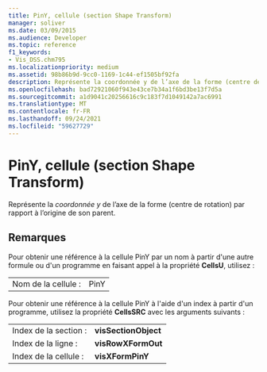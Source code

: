 ```yaml
---
title: PinY, cellule (section Shape Transform)
manager: soliver
ms.date: 03/09/2015
ms.audience: Developer
ms.topic: reference
f1_keywords:
- Vis_DSS.chm795
ms.localizationpriority: medium
ms.assetid: 98b86b9d-9cc0-1169-1c44-ef1505bf92fa
description: Représente la coordonnée y de l’axe de la forme (centre de rotation) par rapport à l’origine de son parent.
ms.openlocfilehash: bad72921060f943e43ce7b34a1f6bd3be13f7d5a
ms.sourcegitcommit: a1d9041c20256616c9c183f7d1049142a7ac6991
ms.translationtype: MT
ms.contentlocale: fr-FR
ms.lasthandoff: 09/24/2021
ms.locfileid: "59627729"
---
```

# <a name="piny-cell-shape-transform-section"></a>PinY, cellule (section Shape Transform)

Représente la  *coordonnée y*  de l’axe de la forme (centre de rotation) par rapport à l’origine de son parent. 
  
## <a name="remarks"></a>Remarques

Pour obtenir une référence à la cellule PinY par un nom à partir d'une autre formule ou d'un programme en faisant appel à la propriété **CellsU**, utilisez : 
  
|||
|:-----|:-----|
| Nom de la cellule :  <br/> | PinY  <br/> |
   
Pour obtenir une référence à la cellule PinY à l'aide d'un index à partir d'un programme, utilisez la propriété **CellsSRC** avec les arguments suivants : 
  
|||
|:-----|:-----|
| Index de la section :  <br/> |**visSectionObject** <br/> |
| Index de la ligne :  <br/> |**visRowXFormOut** <br/> |
| Index de la cellule :  <br/> |**visXFormPinY** <br/> |
   

